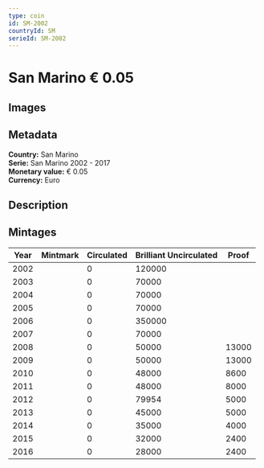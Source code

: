 ```yaml
---
type: coin
id: SM-2002
countryId: SM
serieId: SM-2002
---
```


# San Marino € 0.05

## Images


## Metadata

**Country:** San Marino\
**Serie:** San Marino 2002 - 2017\
**Monetary value:** € 0.05\
**Currency:** Euro

## Description


## Mintages
| Year | Mintmark | Circulated | Brilliant Uncirculated | Proof |
| ---- | -------- | ---------- | ---------------------- | ----- |
| 2002 |  | 0| 120000 |  |
| 2003 |  | 0| 70000 |  |
| 2004 |  | 0| 70000 |  |
| 2005 |  | 0| 70000 |  |
| 2006 |  | 0| 350000 |  |
| 2007 |  | 0| 70000 |  |
| 2008 |  | 0| 50000 | 13000 |
| 2009 |  | 0| 50000 | 13000 |
| 2010 |  | 0| 48000 | 8600 |
| 2011 |  | 0| 48000 | 8000 |
| 2012 |  | 0| 79954 | 5000 |
| 2013 |  | 0| 45000 | 5000 |
| 2014 |  | 0| 35000 | 4000 |
| 2015 |  | 0| 32000 | 2400 |
| 2016 |  | 0| 28000 | 2400 |
